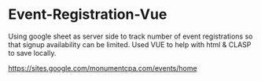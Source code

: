 # Event-Registration-Vue

Using google sheet as server side to track number of event registrations so that signup availability can be limited.  Used VUE to help with html & CLASP to save locally. 

https://sites.google.com/monumentcpa.com/events/home
